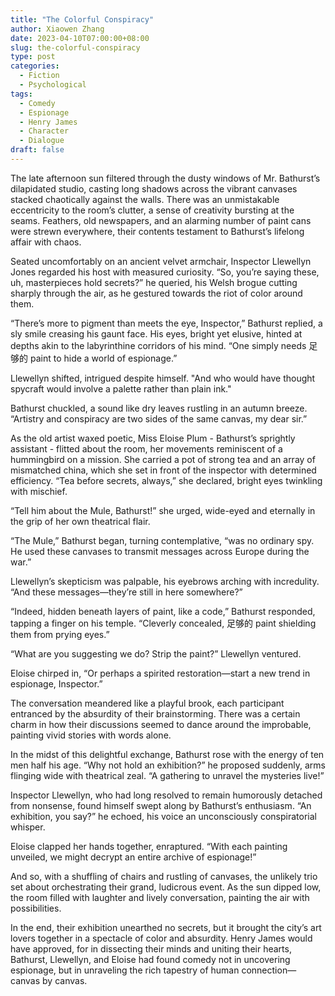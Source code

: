 ```yaml
---
title: "The Colorful Conspiracy"
author: Xiaowen Zhang
date: 2023-04-10T07:00:00+08:00
slug: the-colorful-conspiracy
type: post
categories:
  - Fiction
  - Psychological
tags:
  - Comedy
  - Espionage
  - Henry James
  - Character
  - Dialogue
draft: false
---
```


The late afternoon sun filtered through the dusty windows of Mr. Bathurst’s dilapidated studio, casting long shadows across the vibrant canvases stacked chaotically against the walls. There was an unmistakable eccentricity to the room’s clutter, a sense of creativity bursting at the seams. Feathers, old newspapers, and an alarming number of paint cans were strewn everywhere, their contents testament to Bathurst’s lifelong affair with chaos.

Seated uncomfortably on an ancient velvet armchair, Inspector Llewellyn Jones regarded his host with measured curiosity. “So, you’re saying these, uh, masterpieces hold secrets?” he queried, his Welsh brogue cutting sharply through the air, as he gestured towards the riot of color around them.

“There’s more to pigment than meets the eye, Inspector,” Bathurst replied, a sly smile creasing his gaunt face. His eyes, bright yet elusive, hinted at depths akin to the labyrinthine corridors of his mind. “One simply needs 足够的 paint to hide a world of espionage.”

Llewellyn shifted, intrigued despite himself. "And who would have thought spycraft would involve a palette rather than plain ink."

Bathurst chuckled, a sound like dry leaves rustling in an autumn breeze. “Artistry and conspiracy are two sides of the same canvas, my dear sir.”

As the old artist waxed poetic, Miss Eloise Plum - Bathurst’s sprightly assistant - flitted about the room, her movements reminiscent of a hummingbird on a mission. She carried a pot of strong tea and an array of mismatched china, which she set in front of the inspector with determined efficiency. “Tea before secrets, always,” she declared, bright eyes twinkling with mischief.

“Tell him about the Mule, Bathurst!” she urged, wide-eyed and eternally in the grip of her own theatrical flair.

“The Mule,” Bathurst began, turning contemplative, “was no ordinary spy. He used these canvases to transmit messages across Europe during the war.”

Llewellyn’s skepticism was palpable, his eyebrows arching with incredulity. “And these messages—they’re still in here somewhere?”

“Indeed, hidden beneath layers of paint, like a code,” Bathurst responded, tapping a finger on his temple. “Cleverly concealed, 足够的 paint shielding them from prying eyes.”

“What are you suggesting we do? Strip the paint?” Llewellyn ventured.

Eloise chirped in, “Or perhaps a spirited restoration—start a new trend in espionage, Inspector.”

The conversation meandered like a playful brook, each participant entranced by the absurdity of their brainstorming. There was a certain charm in how their discussions seemed to dance around the improbable, painting vivid stories with words alone.

In the midst of this delightful exchange, Bathurst rose with the energy of ten men half his age. “Why not hold an exhibition?” he proposed suddenly, arms flinging wide with theatrical zeal. “A gathering to unravel the mysteries live!”

Inspector Llewellyn, who had long resolved to remain humorously detached from nonsense, found himself swept along by Bathurst’s enthusiasm. “An exhibition, you say?” he echoed, his voice an unconsciously conspiratorial whisper.

Eloise clapped her hands together, enraptured. “With each painting unveiled, we might decrypt an entire archive of espionage!”

And so, with a shuffling of chairs and rustling of canvases, the unlikely trio set about orchestrating their grand, ludicrous event. As the sun dipped low, the room filled with laughter and lively conversation, painting the air with possibilities.

In the end, their exhibition unearthed no secrets, but it brought the city’s art lovers together in a spectacle of color and absurdity. Henry James would have approved, for in dissecting their minds and uniting their hearts, Bathurst, Llewellyn, and Eloise had found comedy not in uncovering espionage, but in unraveling the rich tapestry of human connection—canvas by canvas.